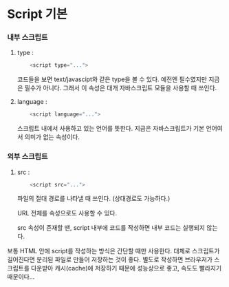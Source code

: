 # Script 기본

### 내부 스크립트

1. type :

   ```javascript
       <script type="...">
   ```

   코드들을 보면 text/javascipt와 같은 type을 볼 수 있다. 예전엔 필수였지만 지금은 필수가 아니다. 그래서 이 속성은 대개 자바스크립트 모듈을 사용할 때 쓰인다.

2. language :
   ```javascript
       <script language="...">
   ```
   스크립트 내에서 사용하고 있는 언어를 뜻한다. 지금은 자바스크립트가 기본 언어여서 의미가 없는 속성이다.

### 외부 스크립트

1. src :

   ```javascript
       <script src="...">
   ```

   파일의 절대 경로를 나타낼 때 쓰인다. (상대경로도 가능하다.)

   URL 전체를 속성으로도 사용할 수 있다.

   src 속성이 존재할 땐, script 내부에 코드를 작성하면 내부 코드는 실행되지 않는다.

보통 HTML 안에 script를 작성하는 방식은 간단할 때만 사용한다. 대체로 스크립트가 길어진다면 분리된 파일로 만들어 저장하는 것이 좋다. 별도로 작성하면 브라우저가 스크립트를 다운받아 캐시(cache)에 저장하기 때문에 성능상으로 좋고, 속도도 빨라지기 때문이다...
